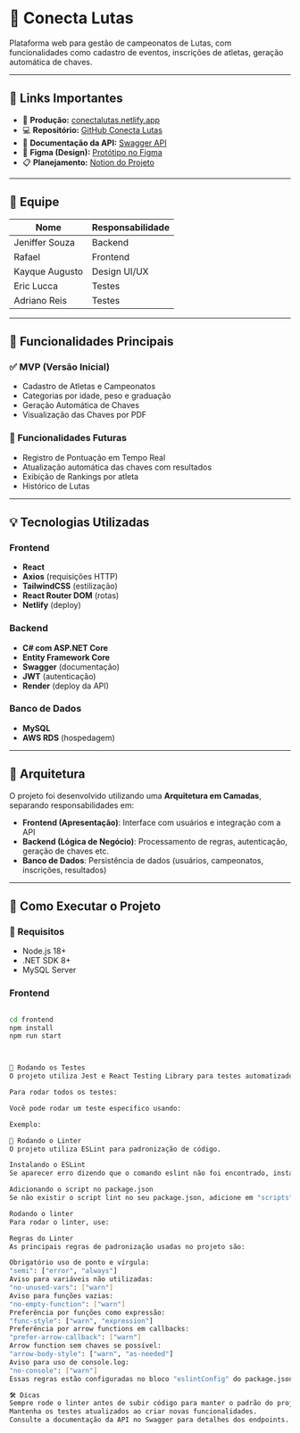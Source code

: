 # 🥋 Conecta Lutas

Plataforma web para gestão de campeonatos de Lutas, com funcionalidades como cadastro de eventos, inscrições de atletas, geração automática de chaves.

---

## 🔗 Links Importantes

- 🔗 **Produção:** [conectalutas.netlify.app](https://conectalutas.netlify.app/)
- 💻 **Repositório:** [GitHub Conecta Lutas](https://github.com/ConectaLutas?tab=repositories)
- 📘 **Documentação da API:** [Swagger API](https://api-conectalutas.onrender.com/index.html)
- 🎨 **Figma (Design):** [Protótipo no Figma](https://www.figma.com/design/GzKxuvujzeReJ3KLgFHfkd/Untitled?node-id=0-1&p=f&t=s7NSq7EbysF0BWx5-0)
- 📋 **Planejamento:** [Notion do Projeto](https://www.notion.so/1a85e27ae34280bcb100dff9fffb2af2?pvs=21)

---

## 👥 Equipe

| Nome             | Responsabilidade       |
|------------------|------------------------|
| Jeniffer Souza   | Backend                |
| Rafael           | Frontend               |
| Kayque Augusto   | Design UI/UX           |
| Eric Lucca       | Testes                 |
| Adriano Reis     | Testes                 |

---

## 📌 Funcionalidades Principais

### ✅ MVP (Versão Inicial)

- Cadastro de Atletas e Campeonatos
- Categorias por idade, peso e graduação
- Geração Automática de Chaves 
- Visualização das Chaves por PDF

### 🔄 Funcionalidades Futuras

- Registro de Pontuação em Tempo Real
- Atualização automática das chaves com resultados
- Exibição de Rankings por atleta
- Histórico de Lutas

---

## 💡 Tecnologias Utilizadas

### Frontend

- **React**
- **Axios** (requisições HTTP)
- **TailwindCSS** (estilização)
- **React Router DOM** (rotas)
- **Netlify** (deploy)

### Backend

- **C# com ASP.NET Core**
- **Entity Framework Core**
- **Swagger** (documentação)
- **JWT** (autenticação)
- **Render** (deploy da API)

### Banco de Dados

- **MySQL**
- **AWS RDS** (hospedagem)

---

## 🧱 Arquitetura

O projeto foi desenvolvido utilizando uma **Arquitetura em Camadas**, separando responsabilidades em:

- **Frontend (Apresentação)**: Interface com usuários e integração com a API
- **Backend (Lógica de Negócio)**: Processamento de regras, autenticação, geração de chaves etc.
- **Banco de Dados**: Persistência de dados (usuários, campeonatos, inscrições, resultados)

---

## 🚀 Como Executar o Projeto

### 🔧 Requisitos

- Node.js 18+
- .NET SDK 8+
- MySQL Server

###  Frontend

```bash

cd frontend
npm install
npm run start



🧪 Rodando os Testes
O projeto utiliza Jest e React Testing Library para testes automatizados.

Para rodar todos os testes:

Você pode rodar um teste específico usando:

Exemplo:

🧹 Rodando o Linter
O projeto utiliza ESLint para padronização de código.

Instalando o ESLint
Se aparecer erro dizendo que o comando eslint não foi encontrado, instale o ESLint:

Adicionando o script no package.json
Se não existir o script lint no seu package.json, adicione em "scripts":

Rodando o linter
Para rodar o linter, use:

Regras do Linter
As principais regras de padronização usadas no projeto são:

Obrigatório uso de ponto e vírgula:
"semi": ["error", "always"]
Aviso para variáveis não utilizadas:
"no-unused-vars": ["warn"]
Aviso para funções vazias:
"no-empty-function": ["warn"]
Preferência por funções como expressão:
"func-style": ["warn", "expression"]
Preferência por arrow functions em callbacks:
"prefer-arrow-callback": ["warn"]
Arrow function sem chaves se possível:
"arrow-body-style": ["warn", "as-needed"]
Aviso para uso de console.log:
"no-console": ["warn"]
Essas regras estão configuradas no bloco "eslintConfig" do package.json do projeto.

🛠️ Dicas
Sempre rode o linter antes de subir código para manter o padrão do projeto.
Mantenha os testes atualizados ao criar novas funcionalidades.
Consulte a documentação da API no Swagger para detalhes dos endpoints.